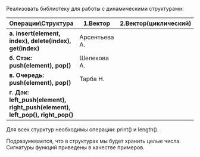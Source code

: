 Реализовать библиотеку для работы с динамическими структурами:

| Операции\Структура | **1.Вектор** | **2.Вектор(циклический)** | **3.Список(односвязный)** | **4.Список(двусвязный)** |
| - | - | - | - | - |
| **а. insert(element, index), delete(index), get(index)** |Арсентьева А.| |Лапинин Н.|Хованец Н.|
| **б. Стэк: push(element), pop()** |Шелехова А.| |Жимбаева Е.| НЕДОСТУПЕН |
| **в. Очередь: push(element), pop()** |Тарба Н.| |Песцов А.|Барышникова В.|
| **г. Дэк: left_push(element), right_push(element), left_pop(), right_pop()** | | |Андрейченко А.|Рындыч Р.|

Для всех стурктур необходимы операции: print() и length().

Подразумевается, что в структурах мы будет хранить целые числа. Сигнатуры функций приведены в качестве примеров.
